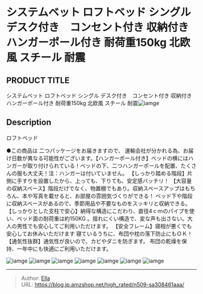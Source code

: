 # システムベット ロフトベッド  シングル デスク付き　コンセント付き 収納付き ハンガーポール付き 耐荷重150kg  北欧風   スチール 耐震


## PRODUCT TITLE 

システムベット ロフトベッド  シングル デスク付き　コンセント付き 収納付き ハンガーポール付き 耐荷重150kg  北欧風   スチール 耐震![iamge](https://b2bfiles1.gigab2b.cn/image/wkseller/305/20230803_3a69fd268ce8ec826e01e88f48e1d3ca.jpg)

## Description

ロフトベッド

●この商品は 二つパッケージをお届きますので、 運輸会社が分かれる為、お届け日数が異なる可能性がございます。【ハンガーポール付き】ベッドの横にはハンガーが取り付けられている！ベッドの下、二つハンガーポールを配置、たくさんの服も大丈夫！注：ハンガーは付いていません。
【しっかり踏める階段】片側に手すりを設置したから、上っても、下りても、安定感バッチリ！
【大容量の収納スペース】階段だけでなく、物置棚でもあり。収納スペースアップはもちろん、本や写真を載せると、お部屋の雰囲気づくりができる！ ベッド下や階段に収納スペースがあるので、季節用品や不要なものをスッキリと収納できる。
【しっかりとした支柱で安心】納得な構造にこだわり、直径4ｃｍのパイプを使い、ベッド面の耐荷重は約150KG 。揺れにくい構造で、変な声も出さない。大人の男性でも安心してご利用いただけます。
【安全フレーム】寝相が悪くでも安心してお休みいただけます 寝ているうちに、布団や枕の落下防止にもＯＫ！
【通気性抜群】通気性が良いので、カビやダニを防ぎます。 布団の乾燥を保持、一年中にも快適にご利用いただけます。




![iamge](https://b2bfiles1.gigab2b.cn/image/wkseller/305/20230803_1ecdf63db54ae13aa8fb17008d17145a.jpg)
![iamge](https://b2bfiles1.gigab2b.cn/image/wkseller/305/20230813_53dd7ccd8c0821b3538090c8a10d0095.jpg)
![iamge](https://b2bfiles1.gigab2b.cn/image/wkseller/305/20230813_5ac5a3b75486d68b42f99d6762c93432.jpg)
![iamge](https://b2bfiles1.gigab2b.cn/image/wkseller/305/20230813_a1976a729a512506124b16a506b2c440.jpg)
![iamge](https://b2bfiles1.gigab2b.cn/image/wkseller/305/20230813_64aeeedb72fa07f03068e1ada3c78ed7.jpg)
![iamge](https://b2bfiles1.gigab2b.cn/image/wkseller/305/20230813_5663002f54ddae35d11e57a459257328.jpg)
![iamge](https://b2bfiles1.gigab2b.cn/image/wkseller/305/20230813_22d16e2cb1d4a1c4d2c0659859dbc283.jpg)


---

> Author: [Ella](https://blog.jp.amzshop.net/)  
> URL: https://blog.jp.amzshop.net/high_rated/n509-sa308461aaa/  

